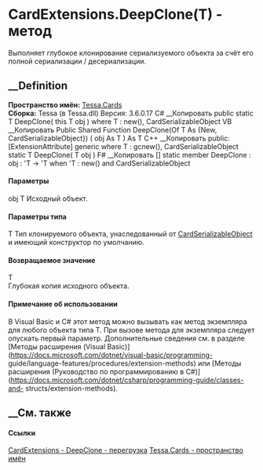# CardExtensions.DeepClone<T>(T) - метод
Выполняет глубокое клонирование сериализуемого объекта за счёт его полной
сериализации / десериализации.
## __Definition
 **Пространство имён:** [Tessa.Cards](N_Tessa_Cards.htm)  
 **Сборка:** Tessa (в Tessa.dll) Версия: 3.6.0.17
C# __Копировать
     public static T DeepClone<T>(
    	this T obj
    )
    where T : new(), CardSerializableObject
VB __Копировать
    <ExtensionAttribute>
    Public Shared Function DeepClone(Of T As {New, CardSerializableObject}) ( 
    	obj As T
    ) As T
C++ __Копировать
     public:
    [ExtensionAttribute]
    generic<typename T>
    where T : gcnew(), CardSerializableObject
    static T DeepClone(
    	T obj
    )
F# __Копировать
     [<ExtensionAttribute>]
    static member DeepClone : 
            obj : 'T -> 'T  when 'T : new() and CardSerializableObject
#### Параметры
obj T
    Исходный объект.
#### Параметры типа
T
     Тип клонируемого объекта, унаследованный от [CardSerializableObject](T_Tessa_Cards_CardSerializableObject.htm) и имеющий конструктор по умолчанию. 
#### Возвращаемое значение
T  
Глубокая копия исходного объекта.
#### Примечание об использовании
В Visual Basic и C# этот метод можно вызывать как метод экземпляра для любого
объекта типа T. При вызове метода для экземпляра следует опускать первый
параметр. Дополнительные сведения см. в разделе [Методы расширения (Visual
Basic)](https://docs.microsoft.com/dotnet/visual-basic/programming-
guide/language-features/procedures/extension-methods) или [Методы расширения
(Руководство по программированию в
C#)](https://docs.microsoft.com/dotnet/csharp/programming-guide/classes-and-
structs/extension-methods).
##  __См. также
#### Ссылки
[CardExtensions - ](T_Tessa_Cards_CardExtensions.htm)
[DeepClone - перегрузка](Overload_Tessa_Cards_CardExtensions_DeepClone.htm)
[Tessa.Cards - пространство имён](N_Tessa_Cards.htm)
